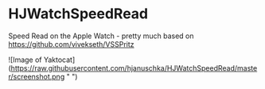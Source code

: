 # HJWatchSpeedRead
Speed Read on the Apple Watch - pretty much based on https://github.com/vivekseth/VSSPritz




![Image of Yaktocat] (https://raw.githubusercontent.com/hjanuschka/HJWatchSpeedRead/master/screenshot.png " ")
